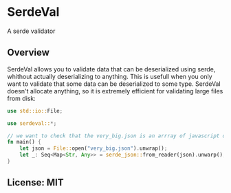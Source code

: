 # SerdeVal
A serde validator

## Overview

SerdeVal allows you to validate data that can be deserialized using serde, whithout actually deserializing to anything. This is usefull when you only want to validate that some data can be deserialized to some type. SerdeVal doesn't allocate anything, so it is extremely efficient for validating large files from disk:

```rust
use std::io::File;

use serdeval::*;

// we want to check that the very_big.json is an arrray of javascript objects:
fn main() {
	let json = File::open("very_big.json").unwrap();
	let _: Seq<Map<Str, Any>> = serde_json::from_reader(json).unwarp();
}
```

## License: MIT
